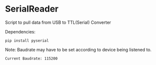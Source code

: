 # SerialReader


Script to pull data from USB to TTL(Serial) Converter

Dependencies:


	pip install pyserial

Note:
	Baudrate may have to be set according to device being listened to.
	
	Current Baudrate: 115200
